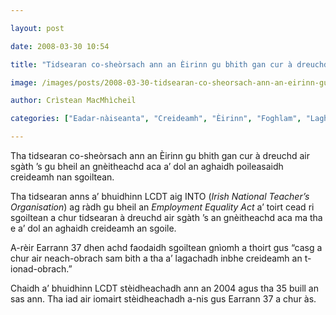 ```yaml
---

layout: post

date: 2008-03-30 10:54

title: "Tidsearan co-sheòrsach ann an Èirinn gu bhith gan cur à dreuchd"

image: /images/posts/2008-03-30-tidsearan-co-sheorsach-ann-an-eirinn-gu-bhith-gan-cur-a-dreuchd.webp

author: Crìstean MacMhìcheil

categories: ["Eadar-nàiseanta", "Creideamh", "Èirinn", "Foghlam", "Lagh"]

---
```


Tha tidsearan co-sheòrsach ann an Èirinn gu bhith gan cur à dreuchd air sgàth ’s gu bheil an gnèitheachd aca a’ dol an aghaidh poileasaidh creideamh nan sgoiltean.

Tha tidsearan anns a’ bhuidhinn LCDT aig INTO (*Irish National Teacher’s Organisation*) ag ràdh gu bheil an *Employment Equality Act* a’ toirt cead ri sgoiltean a chur tidsearan à dreuchd air sgàth ’s an gnèitheachd aca ma tha e a’ dol an aghaidh creideamh an sgoile.

A-rèir Earrann 37 dhen achd faodaidh sgoiltean gnìomh a thoirt gus “casg a chur air neach-obrach sam bith a tha a’ lagachadh inbhe creideamh an t-ionad-obrach.”

Chaidh a’ bhuidhinn LCDT stèidheachadh ann an 2004 agus tha 35 buill an sas ann. Tha iad air iomairt stèidheachadh a-nis gus Earrann 37 a chur às.
